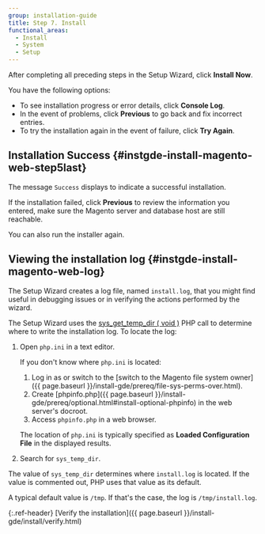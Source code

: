 ```yaml
---
group: installation-guide
title: Step 7. Install
functional_areas:
  - Install
  - System
  - Setup
---
```


After completing all preceding steps in the Setup Wizard, click **Install Now**.

You have the following options:

*  To see installation progress or error details, click **Console Log**.
*  In the event of problems, click **Previous** to go back and fix incorrect entries.
*  To try the installation again in the event of failure, click **Try Again**.

## Installation Success   {#instgde-install-magento-web-step5last}

The message `Success` displays to indicate a successful installation.

If the installation failed, click **Previous** to review the information you entered, make sure the Magento server and database host are still reachable.

You can also run the installer again.

## Viewing the installation log   {#instgde-install-magento-web-log}

The Setup Wizard creates a log file, named `install.log`, that you might find useful in debugging issues or in verifying the actions performed by the wizard.

The Setup Wizard uses the [sys_get_temp_dir ( void )](http://php.net/manual/en/function.sys-get-temp-dir.php) PHP call to determine where to write the installation log. To locate the log:

1. Open `php.ini` in a text editor.

   If you don't know where `php.ini` is located:

   1. Log in as or switch to the [switch to the Magento file system owner]({{ page.baseurl }}/install-gde/prereq/file-sys-perms-over.html).
   1. Create [phpinfo.php]({{ page.baseurl }}/install-gde/prereq/optional.html#install-optional-phpinfo) in the web server's docroot.
   1. Access `phpinfo.php` in a web browser.

   The location of `php.ini` is typically specified as **Loaded Configuration File** in the displayed results.

1. Search for `sys_temp_dir`.

The value of `sys_temp_dir` determines where `install.log` is located. If the value is commented out, PHP uses that value as its default.

A typical default value is `/tmp`. If that's the case, the log is `/tmp/install.log`.

{:.ref-header}
[Verify the installation]({{ page.baseurl }}/install-gde/install/verify.html)
